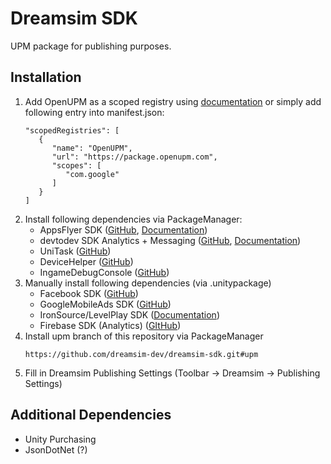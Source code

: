 # Dreamsim SDK
UPM package for publishing purposes.
## Installation
1. Add OpenUPM as a scoped registry using [documentation](https://developers.google.com/admob/unity/quick-start#import_the_mobile_ads_for_unity_plugin) or simply add following entry into manifest.json:
   ```
   "scopedRegistries": [
      {
         "name": "OpenUPM",
         "url": "https://package.openupm.com",
         "scopes": [
            "com.google"
         ]
      }
   ]
   ```
2. Install following dependencies via PackageManager:
   - AppsFlyer SDK ([GitHub](https://github.com/AppsFlyerSDK/appsflyer-unity-plugin), [Documentation](https://dev.appsflyer.com/hc/docs/installation))
   - devtodev SDK Analytics + Messaging ([GitHub](https://github.com/devtodev-analytics/Unity-sdk-3.0), [Documentation](https://docs.devtodev.com/integration/integration-of-sdk-v2/sdk-integration/unity))
   - UniTask ([GitHub](https://github.com/Cysharp/UniTask))
   - DeviceHelper ([GitHub](https://github.com/lexscite/UnityDeviceHelper))
   - IngameDebugConsole ([GitHub](https://github.com/yasirkula/UnityIngameDebugConsole))
3. Manually install following dependencies (via .unitypackage)
   - Facebook SDK ([GitHub](https://github.com/facebook/facebook-sdk-for-unity))
   - GoogleMobileAds SDK ([GitHub](https://github.com/googleads/googleads-mobile-unity))
   - IronSource/LevelPlay SDK ([Documentation](https://developers.is.com/ironsource-mobile/unity/unity-plugin))
   - Firebase SDK (Analytics) ([GItHub](https://github.com/firebase/firebase-unity-sdk))
4. Install upm branch of this repository via PackageManager
   ```
   https://github.com/dreamsim-dev/dreamsim-sdk.git#upm
   ```
5. Fill in Dreamsim Publishing Settings (Toolbar -> Dreamsim -> Publishing Settings)
## Additional Dependencies
- Unity Purchasing
- JsonDotNet (?)